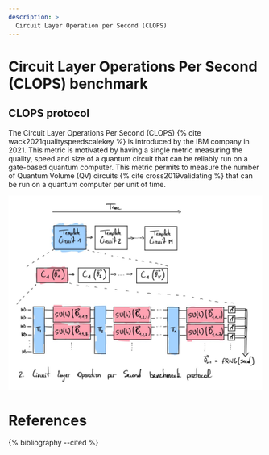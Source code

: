 ```yaml
---
description: >
  Circuit Layer Operation per Second (CLOPS)
---
```


# Circuit Layer Operations Per Second (CLOPS) benchmark

## CLOPS protocol
The Circuit Layer Operations Per Second (CLOPS) {% cite wack2021qualityspeedscalekey %} is introduced by the IBM company in 2021. This metric is motivated by having a single metric measuring the quality, speed and size of a quantum circuit that can be reliably run on a gate-based quantum computer. This metric permits to measure the number of Quantum Volume (QV) circuits {% cite cross2019validating %} that can be run on a quantum computer per unit of time.

<div class="center">
  <img src="/img/system-level-benchmark/quantum-volume/clops.jpg" class="img-medium" alt="Bars and Stripes data set with segmentation of images that are in/outside the set."/>
</div>

# References
{% bibliography --cited %}